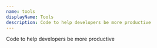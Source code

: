 ```yaml
---
name: tools
displayName: Tools
description: Code to help developers be more productive
---
```

Code to help developers be more productive